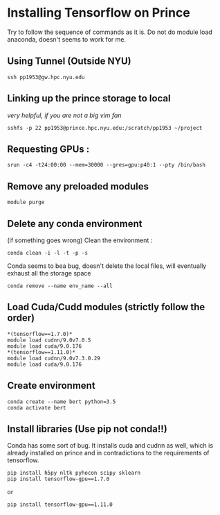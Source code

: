 # Installing Tensorflow on Prince   
Try to follow the sequence of  commands as it is.  Do  not do module load anaconda, doesn't seems to  work for me. 

## Using Tunnel   (Outside NYU)  
```
ssh pp1953@gw.hpc.nyu.edu 
```

## Linking up the prince storage to local
*very helpful, if  you  are not a big  vim fan*
```
sshfs -p 22 pp1953@prince.hpc.nyu.edu:/scratch/pp1953 ~/project
```

## Requesting GPUs :   
```
srun -c4 -t24:00:00 --mem=30000 --gres=gpu:p40:1 --pty /bin/bash
```

## Remove any preloaded modules  
```
module purge
```

## Delete any conda environment   
(if something goes wrong) 
Clean the  environment :  
```
conda clean -i -l -t -p -s   
```
Conda seems to bea bug, doesn't  delete the local files, will eventually  exhaust all the storage space
```
conda remove --name env_name --all
```

## Load  Cuda/Cudd modules  (strictly follow the order)
```
*(tensorflow==1.7.0)*  
module load cudnn/9.0v7.0.5  
module load cuda/9.0.176   
*(tensorflow==1.11.0)*
module load cudnn/9.0v7.3.0.29 
module load cuda/9.0.176
```
## Create environment  
```
conda create --name bert python=3.5  
conda activate bert
```


## Install  libraries (Use pip not conda!!)
Conda has some sort of bug. It installs cuda and cudnn as well, which is already installed on prince and in contradictions to the requirements of tensorflow.
```
pip install h5py nltk pyhocon scipy sklearn
pip install tensorflow-gpu==1.7.0  
```
or
```
pip install tensorflow-gpu==1.11.0
```


